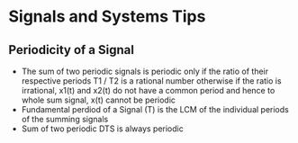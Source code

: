 # Signals and Systems Tips

## Periodicity of a Signal
- The sum of two periodic signals is periodic only if the ratio of their respective periods T1 / T2 is a rational number otherwise if the ratio is irrational, x1(t) and x2(t) do not have a common period and hence to whole sum signal, x(t) cannot be periodic
- Fundamental perdiod of a Signal (T) is the LCM of the individual periods of the summing signals
- Sum of two periodic DTS is always periodic

